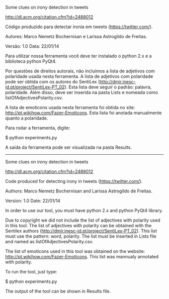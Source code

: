 Some clues on irony detection in tweets

http://dl.acm.org/citation.cfm?id=2488012

Código produzido para detectar ironia em tweets (https://twitter.com/).

Autores: Marco Nemetz Bochernisan e Larissa Astrogildo de Freitas.

Versão: 1.0 Data: 22/01/14

Para utilizar nossa ferramenta você deve ter instalado o python 2.x e a biblioteca python PyQt4.

Por questões de direitos autorais, não incluímos a lista de adjetivos com polaridade usada nesta ferramenta. A lista de adjetivos com polaridade pode ser obtida com os autores do SentiLex (http://dmir.inesc-id.pt/project/SentiLex-PT_02). Esta lista deve seguir o padrão: palavra, polaridade. Além disso, deve ser inserida na pasta Lists e nomeada como listOfAdjectivesPolarity.csv.  

A lista de emoticons usada nesta ferramenta foi obtida no site: http://pt.wikihow.com/Fazer-Emoticons. Esta lista foi
anotada manualmente quanto a polaridade.

Para rodar a ferramenta, digite:

$ python experiments.py

A saída da ferramenta pode ser visualizada na pasta Results.

---
Some clues on irony detection in tweets

http://dl.acm.org/citation.cfm?id=2488012

Code produced for detecting irony in tweets (https://twitter.com/).

Authors: Marco Nemetz Bochernisan and Larissa Astrogildo de Freitas.

Version: 1.0 Date: 22/01/14

In order to use our tool, you must have python 2.x and python PyQt4 library.

Due to copyright we did not include the list of adjectives with polarity used in this tool. The list of adjectives with polarity can be obtained with the Sentilex authors (http://dmir.inesc-id.pt/project/SentiLex-PT_02). This list must use the pattern: word, polarity. The list must be inserted in Lists file and named as listOfAdjectivesPolarity.csv. 

The list of emoticons used in this tool was obtained on the website: http://pt.wikihow.com/Fazer-Emoticons. This list was mannualy annotated with polarity.

To run the tool, just type:

$ python experiments.py

The output of the tool can be shown in Results file.
